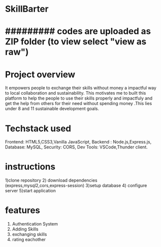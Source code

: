 # SkillBarter
# ######### codes are uploaded as ZIP folder (to view select "view as raw") ##############
# Project overview
   It empowers people to exchange their skills without money a  impactful way to  local collaboration and sustainability. This motivates me to built this platform to help the people to use their skills properly and impactfuly and get the help from others for their need without spending money .This lies under 8 and 11 sustainable development goals.
# Techstack used
  Frontend: HTML5,CSS3,Vanilla JavaScript,
  Backend : Node.js,Express.js,
  Database: MySQL,
  Security: CORS,
  Dev Tools: VSCode,Thunder client.

  # instructions
  1)clone repository
  2) download dependencies (express,mysql2,cors,express-session)
  3)setup database
  4) configure server
  5)start application 
  # features 
  1) Authentication System
  2) Adding Skills
  3) exchanging skills
  4) rating eachother
 
   
